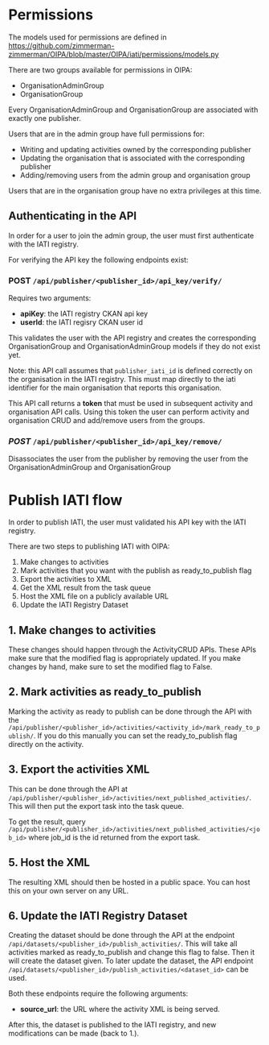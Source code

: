 # Permissions

The models used for permissions are defined in https://github.com/zimmerman-zimmerman/OIPA/blob/master/OIPA/iati/permissions/models.py

There are two groups available for permissions in OIPA:
* OrganisationAdminGroup
* OrganisationGroup

Every OrganisationAdminGroup and OrganisationGroup are associated with exactly one publisher.

Users that are in the admin group have full permissions for:
* Writing and updating activities owned by the corresponding publisher
* Updating the organisation that is associated with the corresponding publisher
* Adding/removing users from the admin group and organisation group

Users that are in the organisation group have no extra privileges at this time.

## Authenticating in the API

In order for a user to join the admin group, the user must first authenticate with the IATI registry.

For verifying the API key the following endpoints exist:

### **POST** `/api/publisher/<publisher_id>/api_key/verify/` 

Requires two arguments:
* **apiKey**: the IATI registry CKAN api key
* **userId**: the IATI regisry CKAN user id

This validates the user with the API registry and creates the corresponding OrganisationGroup and OrganisationAdminGroup models if they do not exist yet.

Note: this API call assumes that `publisher_iati_id` is defined correctly on the organisation in the IATI registry. This must map directly to the iati identifier for the main organisation that reports this organisation.

This API call returns a **token** that must be used in subsequent activity and organisation API calls. Using this token the user can perform activity and organisation CRUD and add/remove users from the groups.

### *POST* `/api/publisher/<publisher_id>/api_key/remove/` 

Disassociates the user from the publisher by removing the user from the OrganisationAdminGroup and OrganisationGroup

# Publish IATI flow

In order to publish IATI, the user must validated his API key with the IATI registry.

There are two steps to publishing IATI with OIPA:
1. Make changes to activities
2. Mark activities that you want with the publish as ready\_to\_publish flag
3. Export the activities to XML
4. Get the XML result from the task queue
5. Host the XML file on a publicly available URL
6. Update the IATI Registry Dataset

## 1. Make changes to activities
These changes should happen through the ActivityCRUD APIs. These APIs make sure that the modified flag is appropriately updated. If you make changes by hand, make sure to set the modified flag to False. 

## 2. Mark activities as ready\_to\_publish
Marking the activity as ready to publish can be done through the API with the `/api/publisher/<publisher_id>/activities/<activity_id>/mark_ready_to_publish/`. If you do this manually you can set the ready\_to\_publish flag directly on the activity.

## 3. Export the activities XML
This can be done through the API at `/api/publisher/<publisher_id>/activities/next_published_activities/`. This will then put the export task into the task queue.

To get the result, query `/api/publisher/<publisher_id>/activities/next_published_activities/<job_id>` where job\_id is the id returned from the export task.

## 5. Host the XML
The resulting XML should then be hosted in a public space. You can host this on your own server on any URL.

## 6. Update the IATI Registry Dataset
Creating the dataset should be done through the API at the endpoint `/api/datasets/<publisher_id>/publish_activities/`. This will take all activities marked as ready\_to\_publish and change this flag to false. Then it will create the dataset given. To later update the dataset, the API endpoint `/api/datasets/<publisher_id>/publish_activities/<dataset_id>` can be used.

Both these endpoints require the following arguments:
* **source\_url**: the URL where the activity XML is being served.

After this, the dataset is published to the IATI registry, and new modifications can be made (back to 1.).
